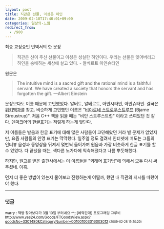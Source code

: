 ```yaml
---
layout: post
title: 직관은 선물, 이성은 하인
date: 2009-02-18T17:40:01+09:00
categories: 일상의-느낌
redirect_from:
  - /900
---
```


최종 교정중인 번역서의 한 문장

> 직관은 신이 주신 선물이고 이성은 성실한 하인이다. 우리는 선물은 잊어버리고 하인을 숭배하는 세상에 살고 있다. - 알베르트 아인슈타인

원문은

> The intuitive mind is a sacred gift and the rational mind is a faithful servant. We have created a society that honors the servant and has forgotten the gift. —Albert Einstein

문장보다도 이름 때문에 고민했었다. 알버트, 알베르트, 아인시타인, 아인슈타인. 결국은 <a href="http://ko.wikipedia.org/wiki/%EC%95%84%EC%9D%B8%EC%8A%88%ED%83%80%EC%9D%B8" target="_blank">위키백과</a>를 참고. 비슷하게 고민했던 이름은 "<a href="http://ko.wikipedia.org/wiki/%EB%B9%84%EC%95%BC%EB%84%A4_%EC%8A%A4%ED%8A%B8%EB%A1%AD%EC%8A%A4%ED%8A%B8%EB%A3%B9" target="_blank">비야르네 스트로우스트루프</a> (Bjarne Stroustrup)". 처음 C++ 책을 읽을 때는 "비얀 스트루스트럽" 이라고 쓰여있던 것 같다. 덴마크어의 한글표기는 저렇게 하는게 맞단다<b>.</b>

저 이름들은 발음과 한글 표기에 대해 많은 사람들이 고민해왔던 거라 별 문제가 없었지만, 요즘 사람들의 인명 표기는 막막했다. 일주일 정도 걸려서 인터넷에 떠도는 그들의 인터뷰 음성과 동영상을 뒤져서 몇번씩 들어가며 원음과 가장 비슷하게 한글 표기를 할 수 있었다. 다 끝냈을 때는, 색다른 노가다에 익숙해졌다고 나름 뿌듯해했다.

하지만, 원고를 받은 출판사에서는 이 이름들을 "외래어 표기법"에 의해서 모두 다시 써주셨네. 아흑.

먼저 더 좋은 방법이 있는지 물어보고 진행하는게 어떨까, 했던 내 직관의 지시를 따랐어야 했다.

* * *

### 댓글



<!--- cmt:1187 --->
<!--- mail: --->
<!--- parent:0 --->

<small>warry : 책방 찾아보다가 3월 10일 부터네요 ^^;  [예약판매] 프로그래밍 그루비 http://www.yes24.com/Goods/FTGoodsView.aspx?goodsNo=3301480&CategoryNumber=001001003016003012 <small>(2009-02-28 19:20:20)</small></small>

